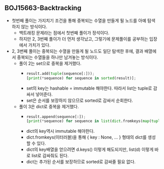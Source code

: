 ## BOJ15663-Backtracking

- 첫번째 풀이는 가지치기 조건을 통해 중복되는 수열을 만들게 될 노드를 아예 탐색하지 않는 방식이다.
  - 백트래킹 문제라는 점에서 첫번째 풀이가 정석이다.
  - 하지만 2, 3번째 풀이가 더 먼저 생각났고, 그렇기에 문제풀이를 공부하는 입장에서 가치가 있다.
- 2, 3번째 풀이는 중복되는 수열을 만들게 될 노드도 일단 탐색한 후에, 결과 배열에서 중복되는 수열들을 하나만 남겨놓는 방식이다.
  - 풀이 2는 set으로 중복을 제거했다.
    - ```python
      result.add(tuple(sequence[:]));
      [print(*sequence) for sequence in sorted(result)];
      ```
    - set의 key는 hashable = immutable 해야한다. 따라서 list는 tuple로 감싸서 넣어준다.
    - set은 순서를 보장하지 않으므로 sorted로 감싸서 순회한다.
  - 풀이 3은 dict로 중복을 제거했다.
    - ```python
      result.append(sequence[:]);
      [print(*sequence) for sequence in list(dict.fromkeys(map(tuple, result)))];
      ```
    - dict의 key역시 immutable 해야한다.
    - dict.fromkeys(이터러블)을 통해 { key : None, ... } 형태의 dict를 생성할 수 있다.
    - dict의 key배열을 얻으려면 d.keys() 이렇게 해도되지만, list(d) 이렇게 바로 list로 감싸줘도 된다.
    - dict는 추가된 순서를 보장하므로 sorted로 감싸줄 필요 없다.
